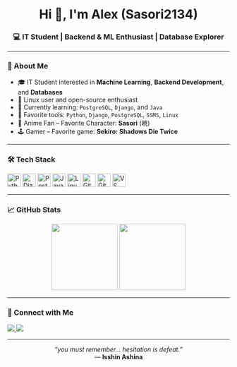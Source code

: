 <h1 align="center">Hi 👋, I'm Alex (Sasori2134)</h1>
<h3 align="center">💻 IT Student | Backend & ML Enthusiast | Database Explorer</h3>

---

### 🚀 About Me

- 🎓 IT Student interested in **Machine Learning**, **Backend Development**, and **Databases**
- 🐧 Linux user and open-source enthusiast  
- 🔧 Currently learning: `PostgreSQL`, `Django`, and `Java`  
- 🧠 Favorite tools: `Python`, `Django`, `PostgreSQL`, `SSMS`, `Linux`  
- 🎌 Anime Fan – Favorite Character: **Sasori** (暁)  
- 🕹️ Gamer – Favorite game: **Sekiro: Shadows Die Twice**

---

### 🛠️ Tech Stack

<p align="left">
  <img src="https://cdn.jsdelivr.net/gh/devicons/devicon/icons/python/python-original.svg" height="30" alt="Python"/>
  <img src="https://cdn.jsdelivr.net/gh/devicons/devicon/icons/django/django-plain.svg" height="30" alt="Django"/>
  <img src="https://cdn.jsdelivr.net/gh/devicons/devicon/icons/postgresql/postgresql-original.svg" height="30" alt="PostgreSQL"/>
  <img src="https://cdn.jsdelivr.net/gh/devicons/devicon/icons/java/java-original.svg" height="30" alt="Java"/>
  <img src="https://cdn.jsdelivr.net/gh/devicons/devicon/icons/linux/linux-original.svg" height="30" alt="Linux"/>
  <img src="https://cdn.jsdelivr.net/gh/devicons/devicon/icons/git/git-original.svg" height="30" alt="Git"/>
  <img src="https://cdn.jsdelivr.net/gh/devicons/devicon/icons/github/github-original.svg" height="30" alt="GitHub"/>
  <img src="https://cdn.jsdelivr.net/gh/devicons/devicon/icons/vscode/vscode-original.svg" height="30" alt="VS Code"/>
</p>

---

### 📈 GitHub Stats

<p align="center">
  <img src="https://github-readme-stats.vercel.app/api?username=Sasori2134&show_icons=true&theme=tokyonight" height="150" />
  <img src="https://github-readme-stats.vercel.app/api/top-langs/?username=Sasori2134&layout=compact&theme=tokyonight" height="150"/>
</p>

---

### 🤝 Connect with Me

<p align="left">
  <a href="mailto:aleksandre.martiashvili.1@btu.edu.ge">
    <img src="https://img.shields.io/badge/Email-D14836?style=for-the-badge&logo=gmail&logoColor=white"/>
  </a>
  <a href="https://www.linkedin.com/in/alex-link/" target="_blank">
    <img src="https://img.shields.io/badge/LinkedIn-0A66C2?style=for-the-badge&logo=linkedin&logoColor=white"/>
  </a>
</p>


---

<p align="center">
  <em>“you must remember... hesitation is defeat.”</em><br>
  — <strong>Isshin Ashina</strong>
</p>